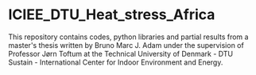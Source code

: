 # ICIEE_DTU_Heat_stress_Africa

This repository contains codes, python libraries and partial results from a master's thesis written by Bruno Marc J. Adam under the supervision of Professor Jørn Toftum at the Technical University of Denmark - DTU Sustain - International Center for Indoor Environment and Energy.
